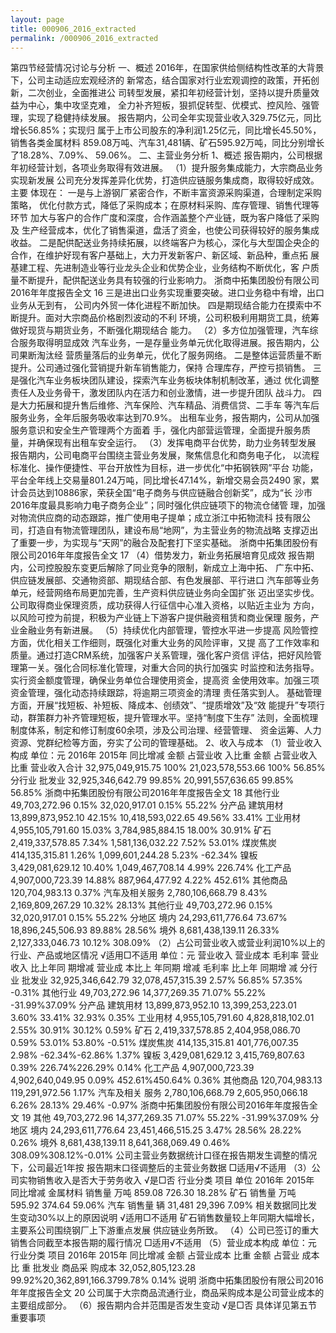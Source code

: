 ```yaml
---
layout: page
title: 000906_2016_extracted
permalink: /000906_2016_extracted
---
```


第四节经营情况讨论与分析
一、概述
2016年，在国家供给侧结构性改革的大背景下，公司主动适应宏观经济的
新常态，结合国家对行业宏观调控的政策，开拓创新，二次创业，全面推进公
司转型发展，紧扣年初经营计划，坚持以提升质量效益为中心，集中攻坚克难，
全力补齐短板，狠抓促转型、优模式、控风险、强管理，实现了稳健持续发展。
报告期内，公司全年实现营业收入329.75亿元，同比增长56.85%；实现归
属于上市公司股东的净利润1.25亿元，同比增长45.50%，销售各类金属材料
859.08万吨、汽车31,481辆、矿石595.92万吨，同比分别增长了18.28%、7.09%、
59.06%。
二、主营业务分析
1、概述
报告期内，公司根据年初经营计划，各项业务取得有效进展。
（1）提升服务集成能力，大宗商品业务实现新发展
公司充分发挥差异化优势，打造供应链服务集成商，取得较好成效。主要
体现在：
一是与上游钢厂紧密合作，不断丰富资源采购渠道，合理制定采购策略，
优化付款方式，降低了采购成本；在原材料采购、库存管理、销售代理等环节
加大与客户的合作广度和深度，合作涵盖整个产业链，既为客户降低了采购及
生产经营成本，优化了销售渠道，盘活了资金，也使公司获得较好的服务集成
收益。
二是配供配送业务持续拓展，以终端客户为核心，深化与大型国企央企的
合作，在维护好现有客户基础上，大力开发新客户、新区域、新品种，重点拓
展基建工程、先进制造业等行业龙头企业和优势企业，业务结构不断优化，客
户质量不断提升，配供配送业务具有较强的行业影响力。
浙商中拓集团股份有限公司2016年年度报告全文
16
三是进出口业务实现重要突破。进口业务稳中有增，出口业务从无到有，
公司内外贸一体化进程不断加快。
四是期现结合能力在摸索中不断提升。面对大宗商品价格剧烈波动的不利
环境，公司积极利用期货工具，统筹做好现货与期货业务，不断强化期现结合
能力。
（2）多方位加强管理，汽车综合服务取得明显成效
汽车业务，一是存量业务单元优化取得进展。报告期内，公司果断淘汰经
营质量落后的业务单元，优化了服务网络。
二是整体运营质量不断提升。公司通过强化营销提升新车销售能力，保持
合理库存，严控亏损销售。
三是强化汽车业务板块团队建设，探索汽车业务板块体制机制改革，通过
优化调整责任人及业务骨干，激发团队内在活力和创业激情，进一步提升团队
战斗力。
四是大力拓展和提升售后维修、汽车保险、汽车精品、消费信贷、二手车
等汽车后服务业务，全年后服务吸收率达到70.9%。
出租车业务，报告期内，公司从加强服务意识和安全生产管理两个方面着
手，强化内部营运管理，全面提升服务质量，并确保现有出租车安全运行。
（3）发挥电商平台优势，助力业务转型发展
报告期内，公司电商平台围绕主营业务发展，聚焦信息化和商务电子化，
以流程标准化、操作便捷性、平台开放性为目标，进一步优化“中拓钢铁网”平台
功能，平台全年线上交易量801.24万吨，同比增长47.14%，新增交易会员2490
家，累计会员达到10886家，荣获全国“电子商务与供应链融合创新奖”，成为“长
沙市2016年度最具影响力电子商务企业”；同时强化供应链项下的物流仓储管
理，加强对物流供应商的动态跟踪，推广使用电子提单；成立浙江中拓物流科
技有限公司，打造自有物流管理团队，建设布局“地网”，为主营业务的物流战略
支撑迈出了重要一步，为实现与“天网”的融合及配套打下坚实基础。
浙商中拓集团股份有限公司2016年年度报告全文
17
（4）借势发力，新业务拓展培育见成效
报告期内，公司控股股东变更后解除了同业竞争的限制，新成立上海中拓、
广东中拓、供应链发展部、交通物资部、期现结合部、有色发展部、平行进口
汽车部等业务单元，经营网络布局更加完善，生产资料供应链业务向全国扩张
迈出坚实步伐。
公司取得商业保理资质，成功获得人行征信中心准入资格，以贴近主业为
方向，以风险可控为前提，积极为产业链上下游客户提供融资租赁和商业保理
服务，产业金融业务有新进展。
（5）持续优化内部管理，管控水平进一步提高
风险管控方面，优化相关工作细则，既强化对重大业务的风险评审，又提
高了工作效率和质量。通过打造CRM系统，加强客户关系管理，强化客户资信
评估，把好风险管理第一关。强化合同标准化管理，对重大合同的执行加强实
时监控和法务指导。实行资金额度管理，确保业务单位合理使用资金，提高资
金使用效率。加强三项资金管理，强化动态持续跟踪，将逾期三项资金的清理
责任落实到人。
基础管理方面，开展“找短板、补短板、降成本、创绩效”、“提质增效”及“效
能提升”专项行动，群策群力补齐管理短板，提升管理水平。坚持“制度下生存”
法则，全面梳理制度体系，制定和修订制度60余项，涉及公司治理、经营管理、
资金运筹、人力资源、党群纪检等方面，夯实了公司的管理基础。
2、收入与成本
（1）营业收入构成
单位：元
2016年
2015年
同比增减
金额
占营业收
入比重
金额
占营业收入
比重
营业收入合计
32,975,049,915.75
100%
21,023,578,553.66
100%
56.85%
分行业
批发业
32,925,346,642.79
99.85%
20,991,557,636.65
99.85%
56.85%
浙商中拓集团股份有限公司2016年年度报告全文
18
其他行业
49,703,272.96
0.15%
32,020,917.01
0.15%
55.22%
分产品
建筑用材
13,899,873,952.10
42.15%
10,418,593,022.65
49.56%
33.41%
工业用材
4,955,105,791.60
15.03%
3,784,985,884.15
18.00%
30.91%
矿石
2,419,337,578.85
7.34%
1,581,136,032.22
7.52%
53.01%
煤炭焦炭
414,135,315.81
1.26%
1,099,601,244.28
5.23%
-62.34%
镍板
3,429,081,629.12
10.40%
1,049,467,708.14
4.99%
226.74%
化工产品
4,907,000,723.39
14.88%
887,964,477.92
4.22%
452.61%
其他商品
120,704,983.13
0.37%
汽车及相关服务
2,780,106,668.79
8.43%
2,169,809,267.29
10.32%
28.13%
其他行业
49,703,272.96
0.15%
32,020,917.01
0.15%
55.22%
分地区
境内
24,293,611,776.64
73.67%
18,896,245,506.93
89.88%
28.56%
境外
8,681,438,139.11
26.33%
2,127,333,046.73
10.12%
308.09%
（2）占公司营业收入或营业利润10%以上的行业、产品或地区情况
√适用□不适用
单位：元
营业收入
营业成本
毛利率
营业收入
比上年同
期增减
营业成
本比上
年同期
增减
毛利率
比上年
同期增
减
分行业
批发业
32,925,346,642.79
32,078,457,315.39
2.57%
56.85%
57.35%
-0.31%
其他行业
49,703,272.96
14,377,269.35
71.07%
55.22%
-31.99%37.09%
分产品
建筑用材
13,899,873,952.10
13,399,253,223.01
3.60%
33.41%
32.93%
0.35%
工业用材
4,955,105,791.60
4,828,818,102.01
2.55%
30.91%
30.12%
0.59%
矿石
2,419,337,578.85
2,404,958,086.70
0.59%
53.01%
53.80%
-0.51%
煤炭焦炭
414,135,315.81
401,776,007.35
2.98%
-62.34%-62.86%
1.37%
镍板
3,429,081,629.12
3,415,769,807.63
0.39%
226.74%226.29%
0.14%
化工产品
4,907,000,723.39
4,902,640,049.95
0.09%
452.61%450.64%
0.36%
其他商品
120,704,983.13
119,291,972.56
1.17%
汽车及相关
服务
2,780,106,668.79
2,605,950,066.18
6.26%
28.13%
29.46%
-0.97%
浙商中拓集团股份有限公司2016年年度报告全文
19
其他
49,703,272.96
14,377,269.35
71.07%
55.22%
-31.99%37.09%
分地区
境内
24,293,611,776.64
23,451,466,515.25
3.47%
28.56%
28.22%
0.26%
境外
8,681,438,139.11
8,641,368,069.49
0.46%
308.09%308.12%-0.01%
公司主营业务数据统计口径在报告期发生调整的情况下，公司最近1年按
报告期末口径调整后的主营业务数据
□适用√不适用
（3）公司实物销售收入是否大于劳务收入
√是□否
行业分类
项目
单位
2016年
2015年
同比增减
金属材料
销售量
万吨
859.08
726.30
18.28%
矿石
销售量
万吨
595.92
374.64
59.06%
汽车
销售量
辆
31,481
29,396
7.09%
相关数据同比发生变动30%以上的原因说明
√适用□不适用
矿石销售数量较上年同期大幅增长，主要系公司围绕钢厂上下游重点发展
供应链业务所致。
（4）公司已签订的重大销售合同截至本报告期的履行情况
□适用√不适用
（5）营业成本构成
单位：元
行业分类
项目
2016年
2015年
同比增减
金额
占营业成本
比重
金额
占营业
成本比
重
批发业
商品采
购成本
32,052,805,123.28
99.92%20,362,891,166.3799.78%
0.14%
说明
浙商中拓集团股份有限公司2016年年度报告全文
20
公司属于大宗商品流通行业，商品采购成本是公司营业成本的主要组成部分。
（6）报告期内合并范围是否发生变动
√是□否
具体详见第五节重要事项